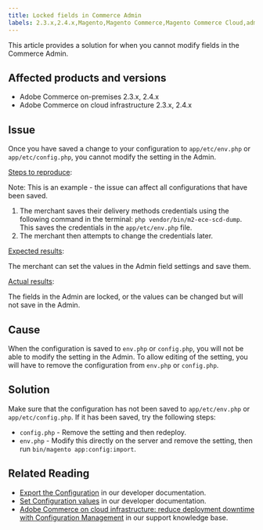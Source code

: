 ```yaml
---
title: Locked fields in Commerce Admin
labels: 2.3.x,2.4.x,Magento,Magento Commerce,Magento Commerce Cloud,admin,admin login,configuration,ece-tools,fields,lock,troubleshooting,Adobe Commerce,cloud infrastructure,on-premises
---
```


This article provides a solution for when you cannot modify fields in the Commerce Admin.

## Affected products and versions

* Adobe Commerce on-premises 2.3.x, 2.4.x
* Adobe Commerce on cloud infrastructure 2.3.x, 2.4.x

## Issue

Once you have saved a change to your configuration to `app/etc/env.php` or `app/etc/config.php`, you cannot modify the setting in the Admin.

<ins>Steps to reproduce</ins>:

 Note: This is an example - the issue can affect all configurations that have been saved.

1. The merchant saves their delivery methods credentials using the following command in the terminal: `php vendor/bin/m2-ece-scd-dump`. This saves the credentials in the `app/etc/env.php` file.
1. The merchant then attempts to change the credentials later.

<ins>Expected results</ins>:

 The merchant can set the values in the Admin field settings and save them.

 <ins>Actual results</ins>:

 The fields in the Admin are locked, or the values can be changed but will not save in the Admin.

## Cause

When the configuration is saved to `env.php` or `config.php`, you will not be able to modify the setting in the Admin. To allow editing of the setting, you will have to remove the configuration from `env.php` or `config.php`.

## Solution

Make sure that the configuration has not been saved to `app/etc/env.php` or `app/etc/config.php`. If it has been saved, try the following steps:

* `config.php` - Remove the setting and then redeploy.
* `env.php` - Modify this directly on the server and remove the setting, then run `bin/magento app:config:import`.

## Related Reading

* [Export the Configuration](https://devdocs.magento.com/guides/v2.4/config-guide/cli/config-cli-subcommands-config-mgmt-export.html#sensitive-or-system-specific-settings) in our developer documentation.
* [Set Configuration values](https://devdocs.magento.com/guides/v2.4/config-guide/cli/config-cli-subcommands-config-mgmt-set.html#config-cli-config-set) in our developer documentation.
* [Adobe Commerce on cloud infrastructure: reduce deployment downtime with Configuration Management](https://support.magento.com/hc/en-us/articles/115003169574) in our support knowledge base.
